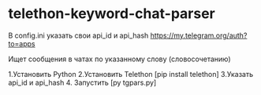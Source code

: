 # telethon-keyword-chat-parser

В config.ini указать свои api_id и api_hash 
https://my.telegram.org/auth?to=apps

Ищет сообщения в чатах по указанному слову (словосочетанию)

1.Установить Python
2.Установить Telethon [pip install telethon]
3.Указать api_id и api_hash
4. Запустить [py tgpars.py]
